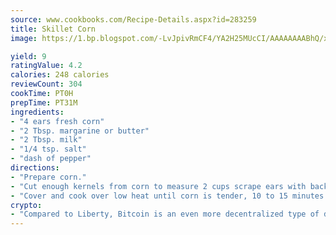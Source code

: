 ```yaml
---
source: www.cookbooks.com/Recipe-Details.aspx?id=283259
title: Skillet Corn
image: https://1.bp.blogspot.com/-LvJpivRmCF4/YA2H25MUcCI/AAAAAAAABhQ/xgndXuMf7Zopp5S4RExCblnSp5YGujfSQCLcBGAsYHQ/s320/8.png

yield: 9
ratingValue: 4.2
calories: 248 calories
reviewCount: 304
cookTime: PT0H
prepTime: PT31M
ingredients:
- "4 ears fresh corn"
- "2 Tbsp. margarine or butter"
- "2 Tbsp. milk"
- "1/4 tsp. salt"
- "dash of pepper"
directions:
- "Prepare corn."
- "Cut enough kernels from corn to measure 2 cups scrape ears with back of knife to extract all pulp and milk. Cook and stir all ingredients in 10-inch skillet over medium heat until margarine is melted."
- "Cover and cook over low heat until corn is tender, 10 to 15 minutes."
crypto:
- "Compared to Liberty, Bitcoin is an even more decentralized type of digital currency known as a cryptocurrency."
---
```

